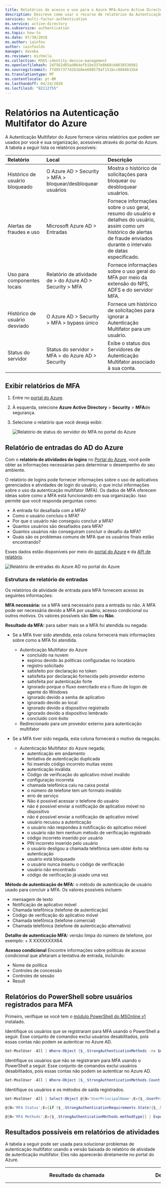 ```yaml
---
title: Relatórios de acesso e uso para o Azure MFA-Azure Active Directory
description: Descreve como usar o recurso de relatórios da Autenticação Multifator do Azure.
services: multi-factor-authentication
ms.service: active-directory
ms.subservice: authentication
ms.topic: how-to
ms.date: 07/30/2018
ms.author: iainfou
author: iainfoulds
manager: daveba
ms.reviewer: michmcla
ms.collection: M365-identity-device-management
ms.openlocfilehash: 2df562d65ad064efb1be337e0b68cb8638536981
ms.sourcegitcommit: f7d057377d2b1b8ee698579af151bcc0884b32b4
ms.translationtype: MT
ms.contentlocale: pt-BR
ms.lasthandoff: 04/24/2020
ms.locfileid: "82112755"
---
```

# <a name="reports-in-azure-multi-factor-authentication"></a>Relatórios na Autenticação Multifator do Azure

A Autenticação Multifator do Azure fornece vários relatórios que podem ser usados por você e sua organização, acessíveis através do portal do Azure. A tabela a seguir lista os relatórios possíveis:

| Relatório | Local | Descrição |
|:--- |:--- |:--- |
| Histórico de usuário bloqueado | O Azure AD > Security > MFA > bloquear/desbloquear usuários | Mostra o histórico de solicitações para bloquear ou desbloquear usuários. |
| Alertas de fraudes e uso | Microsoft Azure AD > Entradas | Fornece informações sobre o uso geral, resumo do usuário e detalhes do usuário, assim como um histórico de alertas de fraude enviados durante o intervalo de datas especificado. |
| Uso para componentes locais | Relatório de atividade de > do Azure AD > Security > MFA | Fornece informações sobre o uso geral do MFA por meio da extensão do NPS, ADFS e do servidor MFA. |
| Histórico de usuário desviado | O Azure AD > Security > MFA > bypass único | Fornece um histórico de solicitações para ignorar a Autenticação Multifator para um usuário. |
| Status do servidor | Status do servidor > MFA > do Azure AD > Security | Exibe o status dos Servidores de Autenticação Multifator associado à sua conta. |

## <a name="view-mfa-reports"></a>Exibir relatórios de MFA

1. Entre no [portal do Azure](https://portal.azure.com).
2. À esquerda, selecione **Azure Active Directory** > **Security** > **MFA**de segurança.
3. Selecione o relatório que você deseja exibir.

   ![Relatório de status do servidor do MFA no portal do Azure](./media/howto-mfa-reporting/report.png)

## <a name="azure-ad-sign-ins-report"></a>Relatório de entradas do AD do Azure

Com o **relatório de atividades de logins** no [Portal do Azure](https://portal.azure.com), você pode obter as informações necessárias para determinar o desempenho do seu ambiente.

O relatório de logins pode fornecer informações sobre o uso de aplicativos gerenciados e atividades de login do usuário, o que inclui informações sobre o uso da autenticação multifator (MFA). Os dados de MFA oferecem ideias sobre como a MFA está funcionando em sua organização. Isso permite que você responda perguntas como:

- A entrada foi desafiada com a MFA?
- Como o usuário concluiu o MFA?
- Por que o usuário não conseguiu concluir a MFA?
- Quantos usuários são desafiados para MFA?
- Quantos usuários não conseguiram concluir o desafio da MFA?
- Quais são os problemas comuns de MFA que os usuários finais estão encontrando?

Esses dados estão disponíveis por meio do [portal do Azure](https://portal.azure.com) e da [API de relatório](../reports-monitoring/concept-reporting-api.md).

![Relatório de entradas do Azure AD no portal do Azure](./media/howto-mfa-reporting/sign-in-report.png)

### <a name="sign-ins-report-structure"></a>Estrutura de relatório de entradas

Os relatórios de atividade de entrada para MFA fornecem acesso às seguintes informações:

**MFA necessária:** se a MFA será necessário para a entrada ou não. A MFA pode ser necessária devido a MFA por usuário, acesso condicional ou outros motivos. Os valores possíveis são **Sim** ou **Não**.

**Resultado da MFA:** para saber mais se a MFA foi atendida ou negada:

- Se a MFA tiver sido atendida, esta coluna fornecerá mais informações sobre como a MFA foi atendida.
   - Autenticação Multifator do Azure
      - concluído na nuvem
      - expirou devido às políticas configuradas no locatário
      - registro solicitado
      - satisfeito por declaração no token
      - satisfeita por declaração fornecida pelo provedor externo
      - satisfeita por autenticação forte
      - ignorado porque o fluxo exercitado era o fluxo de logon de agente do Windows
      - ignorado devido a senha de aplicativo
      - ignorado devido ao local
      - ignorado devido a dispositivo registrado
      - ignorado devido a dispositivo lembrado
      - concluído com êxito
   - Redirecionado para um provedor externo para autenticação multifator

- Se a MFA tiver sido negada, esta coluna fornecerá o motivo da negação.
   - Autenticação Multifator do Azure negada;
      - autenticação em andamento
      - tentativa de autenticação duplicada
      - foi inserido código incorreto muitas vezes
      - autenticação inválida
      - Código de verificação do aplicativo móvel inválido
      - configuração incorreta
      - chamada telefônica caiu na caixa postal
      - o número de telefone tem um formato inválido
      - erro de serviço
      - Não é possível acessar o telefone do usuário
      - não é possível enviar a notificação de aplicativo móvel no dispositivo
      - não é possível enviar a notificação de aplicativo móvel
      - usuário recusou a autenticação
      - o usuário não respondeu à notificação do aplicativo móvel
      - o usuário não tem nenhum método de verificação registrado
      - código incorreto inserido por usuário
      - PIN incorreto inserido pelo usuário
      - o usuário desligou a chamada telefônica sem obter êxito na autenticação
      - usuário está bloqueado
      - o usuário nunca inseriu o código de verificação
      - usuário não encontrado
      - código de verificação já usado uma vez

**Método de autenticação de MFA:** o método de autenticação de usuário usado para concluir a MFA. Os valores possíveis incluem:

- mensagem de texto
- Notificação de aplicativo móvel
- Chamada telefônica (telefone de autenticação)
- Código de verificação do aplicativo móvel
- Chamada telefônica (telefone comercial)
- Chamada telefônica (telefone de autenticação alternativo)

**Detalhe de autenticação MFA:** versão limpa do número de telefone, por exemplo: + X XXXXXXXX64.

**Acesso condicional** Encontre informações sobre políticas de acesso condicional que afetaram a tentativa de entrada, incluindo:

- Nome de política
- Controles de concessão
- Controles de sessão
- Result

## <a name="powershell-reporting-on-users-registered-for-mfa"></a>Relatórios do PowerShell sobre usuários registrados para MFA

Primeiro, verifique se você tem o [módulo PowerShell do MSOnline v1](https://docs.microsoft.com/powershell/azure/active-directory/overview?view=azureadps-1.0) instalado.

Identifique os usuários que se registraram para MFA usando o PowerShell a seguir. Esse conjunto de comandos exclui usuários desabilitados, pois essas contas não podem se autenticar no Azure AD.

```powershell
Get-MsolUser -All | Where-Object {$_.StrongAuthenticationMethods -ne $null -and $_.BlockCredential -eq $False} | Select-Object -Property UserPrincipalName
```

Identifique os usuários que não se registraram para MFA usando o PowerShell a seguir. Esse conjunto de comandos exclui usuários desabilitados, pois essas contas não podem se autenticar no Azure AD.

```powershell
Get-MsolUser -All | Where-Object {$_.StrongAuthenticationMethods.Count -eq 0 -and $_.BlockCredential -eq $False} | Select-Object -Property UserPrincipalName
```

Identifique os usuários e os métodos de saída registrados. 

```powershell
Get-MsolUser -All | Select-Object @{N='UserPrincipalName';E={$_.UserPrincipalName}},

@{N='MFA Status';E={if ($_.StrongAuthenticationRequirements.State){$_.StrongAuthenticationRequirements.State} else {"Disabled"}}},

@{N='MFA Methods';E={$_.StrongAuthenticationMethods.methodtype}} | Export-Csv -Path c:\MFA_Report.csv -NoTypeInformation
```

## <a name="possible-results-in-activity-reports"></a>Resultados possíveis em relatórios de atividades

A tabela a seguir pode ser usada para solucionar problemas de autenticação multifator usando a versão baixada do relatório de atividade de autenticação multifator. Eles não aparecerão diretamente no portal do Azure.

| Resultado da chamada | Descrição | Descrição ampla |
| --- | --- | --- |
| SUCCESS_WITH_PIN | PIN Inserido | O usuário inseriu um PIN.  Se a autenticação foi bem-sucedida, ele inseriu o PIN correto. Se a autenticação for negada, elas inseriram um PIN incorreto ou o usuário será definido como modo padrão. |
| SUCCESS_NO_PIN | Somente # inserido | Se o usuário estiver configurado para o modo PIN e a autenticação for negada, isso significa que ele não inseriu o PIN e só digitou #.   Se o usuário estiver configurado para o modo Padrão e a autenticação for bem-sucedida, isso significa que ele só digitou #, que é a ação correta no modo Padrão. |
| SUCCESS_WITH_PIN_BUT_TIMEOUT | # Não Pressionado Após Entrada | O usuário não enviou os dígitos DTMF porque não inseriu #.  Se # não for inserido para indicar a conclusão da entrada, os outros dígitos inseridos não serão enviados. |
|SUCCESS_NO_PIN_BUT_TIMEOUT | Nenhuma Entrada de Telefone - Tempo Esgotado | A chamada foi atendida, mas não houve resposta.  Isso geralmente indica que a chamada foi recebida pelo correio de voz. |
| SUCCESS_PIN_EXPIRED | PIN Expirado e Não Alterado | O PIN do usuário expirou e o usuário foi solicitado a alterar o PIN, mas não concluiu a alteração com êxito. |
| SUCCESS_USED_CACHE | Cache Usado | A autenticação foi bem-sucedida sem uma chamada de autenticação multifator desde que uma autenticação bem-sucedida anterior para o mesmo nome de usuário ocorreu dentro do período de tempo de cache configurado. |
| SUCCESS_BYPASSED_AUTH | Autenticação Ignorada | A autenticação foi feita usando um Bypass Descartável iniciado para o usuário. Consulte o Relatório Histórico de Usuários Ignorados para obter mais detalhes. |
| SUCCESS_USED_IP_BASED_CACHE | Cache baseado em IP usado | A autenticação foi bem-sucedida sem uma chamada de autenticação multifator desde uma autenticação bem-sucedida anterior para o mesmo nome de usuário, tipo de autenticação, nome do aplicativo e IP ocorrido dentro do período de tempo de cache configurado. |
| SUCCESS_USED_APP_BASED_CACHE | Cache baseado em aplicativo usado | A autenticação foi bem-sucedida sem uma chamada de autenticação multifator desde uma autenticação bem-sucedida anterior para o mesmo nome de usuário, tipo de autenticação e nome do aplicativo dentro do período de tempo de cache configurado. |
| SUCCESS_INVALID_INPUT | Entrada de Telefone Inválida | A resposta enviada pelo telefone não é válida. Isso pode ser de uma máquina de fax ou modem, ou o usuário pode ter inserido * como parte do PIN. |
| SUCCESS_USER_BLOCKED | Usuário Bloqueado | O número de telefone do usuário está bloqueado. Um número bloqueado pode ser iniciado pelo usuário durante uma chamada de autenticação ou por um administrador usando o portal do Azure. <br> Observação: um número bloqueado também é um subproduto de um alerta de fraude. |
| SUCCESS_SMS_AUTHENTICATED | Mensagem de texto autenticada | Para uma mensagem de texto bidirecional, o usuário respondeu corretamente com sua senha de uso único (OTP) ou OTP + PIN. |
| SUCCESS_SMS_SENT | Mensagem de texto enviada | Para uma mensagem de texto, a mensagem de texto contendo a senha de uso único (OTP) foi enviada com êxito. O usuário vai inserir a OTP ou OTP + PIN no aplicativo para concluir a autenticação. |
| SUCCESS_PHONE_APP_AUTHENTICATED | Aplicativos móveis autenticados | O usuário foi autenticado com êxito por meio do aplicativo móvel. |
| SUCCESS_OATH_CODE_PENDING | Código OATH Pendente | O usuário foi solicitado a fornecer seu código OATH, mas não respondeu. |
| SUCCESS_OATH_CODE_VERIFIED | Código OATH Verificado | O usuário digitou um código OATH válido quando solicitado. |
| SUCCESS_FALLBACK_OATH_CODE_VERIFIED | Código OATH de Fallback Verificado | O usuário teve a autenticação negada usando seu método primário da Autenticação Multifator e, então, forneceu um código OATH válido para fallback. |
| SUCCESS_FALLBACK_SECURITY_QUESTIONS_ANSWERED | Perguntas de Segurança de Fallback Respondidas | O usuário teve a autenticação negada usando seu método primário da Autenticação Multifator e respondeu corretamente às perguntas de segurança para fallback. |
| FAILED_PHONE_BUSY | Autenticação Em Andamento | A Autenticação Multifator já está processando uma autenticação para esse usuário. Isso geralmente é causado por clientes RADIUS que enviam várias solicitações de autenticação durante o mesmo logon. |
| CONFIG_ISSUE | Telefone Inacessível | A chamada foi tentada, mas não pôde ser colocada ou não foi respondida. Isso inclui sinal de ocupado, sinal de fast Busy (desconectado), três tons (número não mais em serviço), tempo limite atingido durante o toque, etc. |
| FAILED_INVALID_PHONENUMBER | Formato de Número de Telefone Inválido | O número de telefone tem um formato inválido. Os números de telefone devem ser numéricos e devem ter 10 dígitos para o código do país + 1 (Estados Unidos & Canadá). |
| FAILED_USER_HUNGUP_ON_US | Usuário Desligou o Telefone | O usuário atendeu ao telefone, mas desligou sem pressionar quaisquer botões. |
| FAILED_INVALID_EXTENSION | Ramal Inválido | O ramal contém caracteres inválidos. Somente dígitos, vírgulas, * e # são permitidos.  O prefixo @ também pode ser usado. |
| FAILED_FRAUD_CODE_ENTERED | Código de Fraude Inserido | O usuário escolheu relatar uma fraude durante a chamada, fazendo com que a autenticação fosse negada e o número de telefone, bloqueado.| 
| FAILED_SERVER_ERROR | Não é Possível Fazer Chamada | O serviço de autenticação multifator não pôde fazer a chamada. |
| FAILED_SMS_NOT_SENT | Não foi possível enviar uma mensagem de texto | Não foi possível enviar a mensagem de texto.  A autenticação é negada. |
| FAILED_SMS_OTP_INCORRECT | OTP da mensagem de texto incorreta | O usuário inseriu uma senha de uso único (OTP) incorreta da mensagem de texto recebida.  A autenticação é negada. |
| FAILED_SMS_OTP_PIN_INCORRECT | OTP + PIN da mensagem de texto incorretos | O usuário inseriu uma senha de uso único (OTP) incorreta e/ou um PIN de usuário incorreto.  A autenticação é negada. |
| FAILED_SMS_MAX_OTP_RETRY_REACHED | Máximo de tentativas de OTP de mensagem de texto excedido | O usuário excedeu o número máximo de tentativas de OTP (senha de uso único). |
| FAILED_PHONE_APP_DENIED | Aplicativos móveis negados | O usuário negou a autenticação no aplicativo móvel ao pressionar o botão Negar. |
| FAILED_PHONE_APP_INVALID_PIN | PIN do Aplicativo Móvel Inválido | O usuário inseriu um PIN inválido durante a autenticação no aplicativo móvel. |
| FAILED_PHONE_APP_PIN_NOT_CHANGED | PIN do Aplicativo Móvel Não Alterado | O usuário não concluiu com êxito uma alteração de PIN necessária no aplicativo móvel. |
| FAILED_FRAUD_REPORTED | Fraude Relatada | O usuário relatou uma fraude no aplicativo móvel. |
| FAILED_PHONE_APP_NO_RESPONSE | Sem Resposta do Aplicativo Móvel | O usuário não respondeu à solicitação de autenticação do aplicativo móvel. |
| FAILED_PHONE_APP_ALL_DEVICES_BLOCKED | Todos os Dispositivos do Aplicativo Móvel Bloqueados | Os dispositivos do aplicativo móvel desse usuário não estão mais respondendo às notificações e foram bloqueados. |
| FAILED_PHONE_APP_NOTIFICATION_FAILED | Falha na Notificação do Aplicativo Móvel | Ocorreu uma falha ao tentar enviar uma notificação ao aplicativo móvel no dispositivo do usuário. |
| FAILED_PHONE_APP_INVALID_RESULT | Resultado Inválido do Aplicativo Móvel | O aplicativo móvel retornou um resultado inválido. |
| FAILED_OATH_CODE_INCORRECT | Código OATH Incorreto | O usuário inseriu um código OATH incorreto.   A autenticação é negada. |
| FAILED_OATH_CODE_PIN_INCORRECT | Código OATH + PIN incorreto | O usuário inseriu um código OATH incorreto e/ou um PIN de usuário incorreto.   A autenticação é negada. |
| FAILED_OATH_CODE_DUPLICATE | Duplicar Código OATH | O usuário inseriu um código OATH usado anteriormente.   A autenticação é negada. |
| FAILED_OATH_CODE_OLD | Código OATH Desatualizado | O usuário inseriu um código OATH que precede um código OATH usado anteriormente.   A autenticação é negada. |
| FAILED_OATH_TOKEN_TIMEOUT | Tempo limite do resultado do código OATH | O usuário demorou muito para inserir o código OATH e a tentativa de autenticação multifator já tinha atingido o tempo limite. |
| FAILED_SECURITY_QUESTIONS_TIMEOUT | Tempo limite do resultado de perguntas de segurança | O usuário demorou muito para inserir a resposta a perguntas de segurança e a tentativa de autenticação multifator já tinha atingido o tempo limite. |
| FAILED_AUTH_RESULT_TIMEOUT | Tempo limite de resultado de autenticação | O usuário demorou muito para concluir a tentativa de autenticação multifator. |
| FAILED_AUTHENTICATION_THROTTLED | Autenticação limitada | A tentativa de autenticação multifator foi limitada pelo serviço. |

## <a name="next-steps"></a>Próximas etapas

* [Relatórios de uso e informações do SSPR e MFA](howto-authentication-methods-usage-insights.md)
* [Para usuários](../user-help/multi-factor-authentication-end-user.md)
* [Onde implantar](concept-mfa-whichversion.md)
